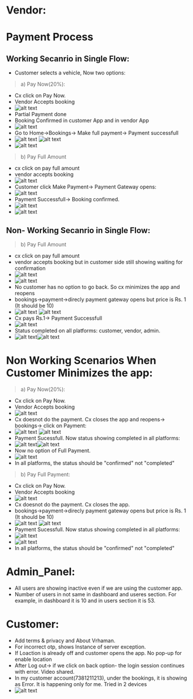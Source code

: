# Vendor:

# Payment Process

## Working Secanrio in Single Flow:

- Customer selects a vehicle, Now two options:

> a) Pay Now(20%):

- Cx click on Pay Now.
- Vendor Accepts booking
- ![alt text](image-1.png)
- Partial Payment done
- Booking Confirmed in customer App and in vendor App
- ![alt text](image-2.png)
- Go to Home->Bookings-> Make full payment-> Payment successfull
- ![alt text](image-4.png) ![alt text](image-5.png)
- ![alt text](image-3.png)

> b) Pay Full Amount

- cx click on pay full amount
- vendor accepts booking
- ![alt text](image-13.png)
- Customer click Make Payment-> Payment Gateway opens:
- ![alt text](image-15.png)
- Payment Successfull-> Booking confirmed.
- ![alt text](image-16.png)
- ![alt text](image-14.png)

## Non- Working Secanrio in Single Flow:

> b) Pay Full Amount

- cx click on pay full amount
- vendor accepts booking but in customer side still showing waiting for confirmation
- ![alt text](image-8.png)
- ![alt text](image-6.png)
- No customer has no option to go back. So cx minimizes the app and reopens
- bookings->payment->direcly payment gateway opens but price is Rs. 1 (It should be 10)
- ![alt text](image-9.png) ![alt text](image-10.png)
- Cx pays Rs.1-> Payment Successfull
- ![alt text](image-11.png)
- Status completed on all platforms: customer, vendor, admin.
- ![alt text](image-12.png)![alt text](image-7.png)

# Non Working Scenarios When Customer Minimizes the app:

> a) Pay Now(20%):

- Cx click on Pay Now.
- Vendor Accepts booking
- ![alt text](image-18.png)
- Cx doesnot do the payment. Cx closes the app and reopens-> bookings-> click on Payment:
- ![alt text](image-20.png) ![alt text](image-21.png)
- Payment Sucessfull. Now status showing completed in all platforms:
- ![alt text](image-22.png)![alt text](image-19.png)
- Now no option of Full Payment.
- ![alt text](image-23.png)
- In all platforms, the status should be "confirmed" not "completed"

> b) Pay Full Payment:

- Cx click on Pay Now.
- Vendor Accepts booking
- ![alt text](image-24.png)
- Cx doesnot do the payment. Cx closes the app.
- bookings->payment->direcly payment gateway opens but price is Rs. 1 (It should be 10)
- ![alt text](image-9.png) ![alt text](image-10.png)
- Payment Sucessfull. Now status showing completed in all platforms:
- ![alt text](image-26.png)
- ![alt text](image-25.png)
- In all platforms, the status should be "confirmed" not "completed"

# Admin_Panel:

- All users are showing inactive even if we are using the customer app.
- Number of users in not same in dashboard and useres section. For example, in dashboard it is 10 and in users section it is 53.
# Customer:

- Add terms & privacy and About Vrhaman.
- For incorrect otp, shows Instance of server exception.
- If Loaction is already off and customer opens the app. No pop-up for enable location
- After Log out-> if we click on back option- the login session continues with error. Video shared.
- In my customer account(7381211213), under the bookings, it is showing as Error. It is happening only for me. Tried in 2 devices
- ![alt text](image.png)
